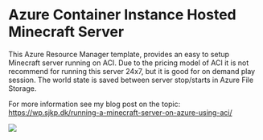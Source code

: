 # Azure Container Instance Hosted Minecraft Server
This Azure Resource Manager template, provides an easy to setup Minecraft server running on ACI. Due to the pricing model of ACI it is not recommend for running this server 24x7, but it is good for on demand play session. The world state is saved between server stop/starts in Azure File Storage. 

For more information see my blog post on the topic: https://wp.sjkp.dk/running-a-minecraft-server-on-azure-using-aci/

<a href="https://portal.azure.com/#create/Microsoft.Template/uri/https%3A%2F%2Fraw.githubusercontent.com%2FMikeWedderburn-Clarke%2Fazure-arm-aci-minecraft-server%2Fmaster%2Fazuredeploy.json" target="_blank"><img src="http://azuredeploy.net/deploybutton.png"/></a>
